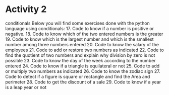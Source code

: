 # Activity 2
conditionals
Below you will find some exercises done with the python language using conditionals:
17. Code to know if a number is positive or negative.
18. Code to know which of the two entered numbers is the greater
19. Code to know which is the largest number and which is the smallest number among three numbers entered
20. Code to know the salary of the employees
21. Code to add or restore two numbers as indicated
22. Code to find the quotient of two numbers and explain why division by zero is not possible
23. Code to know the day of the week according to the number entered
24. Code to know if a triangle is equilateral or not
25. Code to add or multiply two numbers as indicated
26. Code to know the zodiac sign
27. Code to detect if a figure is square or rectangle and find the Area and perimeter
28. Code to get the discount of a sale
29. Code to know if a year is a leap year or not

